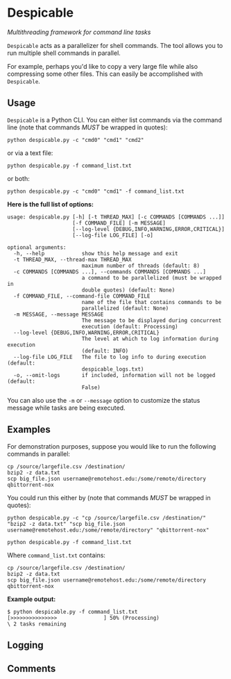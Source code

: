 # Despicable
*Multithreading framework for command line tasks*

`Despicable` acts as a parallelizer for shell commands. The tool allows you to run multiple shell commands in parallel.

For example, perhaps you'd like to copy a very large file while also compressing some other files. This can easily be accomplished with `Despicable`.

## Usage
`Despicable` is a Python CLI. You can either list commands via the command line (note that commands *MUST* be wrapped in quotes):
```
python despicable.py -c "cmd0" "cmd1" "cmd2"
```
or via a text file:
```
python despicable.py -f command_list.txt
```
or both:
```
python despicable.py -c "cmd0" "cmd1" -f command_list.txt
```

**Here is the full list of options:**
```
usage: despicable.py [-h] [-t THREAD_MAX] [-c COMMANDS [COMMANDS ...]]
                     [-f COMMAND_FILE] [-m MESSAGE]
                     [--log-level {DEBUG,INFO,WARNING,ERROR,CRITICAL}]
                     [--log-file LOG_FILE] [-o]

optional arguments:
  -h, --help            show this help message and exit
  -t THREAD_MAX, --thread-max THREAD_MAX
                        maximum number of threads (default: 8)
  -c COMMANDS [COMMANDS ...], --commands COMMANDS [COMMANDS ...]
                        a command to be parallelized (must be wrapped in
                        double quotes) (default: None)
  -f COMMAND_FILE, --command-file COMMAND_FILE
                        name of the file that contains commands to be
                        parallelized (default: None)
  -m MESSAGE, --message MESSAGE
                        The message to be displayed during concurrent
                        execution (default: Processing)
  --log-level {DEBUG,INFO,WARNING,ERROR,CRITICAL}
                        The level at which to log information during execution
                        (default: INFO)
  --log-file LOG_FILE   The file to log info to during execution (default:
                        despicable_logs.txt)
  -o, --omit-logs       if included, information will not be logged (default:
                        False)
```
You can also use the `-m` or `--message` option to customize the status message while tasks are being executed.

## Examples
For demonstration purposes, suppose you would like to run the following commands in parallel:
```
cp /source/largefile.csv /destination/
bzip2 -z data.txt
scp big_file.json username@remotehost.edu:/some/remote/directory
qbittorrent-nox
```
You could run this either by (note that commands *MUST* be wrapped in quotes):
```
python despicable.py -c "cp /source/largefile.csv /destination/" "bzip2 -z data.txt" "scp big_file.json username@remotehost.edu:/some/remote/directory" "qbittorrent-nox"
```
```
python despicable.py -f command_list.txt
```
Where `command_list.txt` contains:
```
cp /source/largefile.csv /destination/
bzip2 -z data.txt
scp big_file.json username@remotehost.edu:/some/remote/directory
qbittorrent-nox
```
**Example output:**
```
$ python despicable.py -f command_list.txt
[>>>>>>>>>>>>>>>               ] 50% (Processing)
\ 2 tasks remaining
```

## Logging

## Comments
